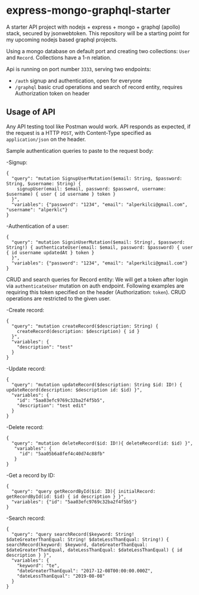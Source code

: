 # express-mongo-graphql-starter

A starter API project with nodejs + express + mongo + graphql (apollo) stack, secured by jsonwebtoken. This repository will be a starting point for my upcoming nodejs based graphql projects.

Using a mongo database on default port and creating two collections: `User` and `Record`. Collections have a 1-n relation.

Api is running on port number `3333`, serving two endpoints:
- `/auth` signup and authentication, open for everyone
- `/graphql` basic crud operations and search of record entity, requires Authorization token on header

## Usage of API

Any API testing tool like Postman would work. API responds as expected, if the request is a HTTP `POST`, with Content-Type specified as `application/json` on the header.

Sample authentication queries to paste to the request body:

-Signup:
```
{ 
  "query": "mutation SignupUserMutation($email: String, $password: String, $username: String) {
    signupUser(email: $email, password: $password, username: $username) { user { id username } token }
  }", 
  "variables": {"password": "1234", "email": "alperkilci@gmail.com", "username": "alperklc"}
} 
```

-Authentication of a user:
```
{
  "query": "mutation SigninUserMutation($email: String!, $password: String!) { authenticateUser(email: $email, password: $password) { user { id username updatedAt } token }
  }",
  "variables": {"password": "1234", "email": "alperkilci@gmail.com"}
}
```

CRUD and search queries for Record entity:
We will get a token after login via `authenticateUser` mutation on auth endpoint. Following examples are requiring this token specified on the header (Authorization: `token`). CRUD operations are restricted to the given user.

-Create record:
```
{
  "query": "mutation createRecord($description: String) {
    createRecord(description: $description) { id }
  }",
  "variables": {
    "description": "test"
  }
}
```

-Update record:
```
{
  "query": "mutation updateRecord($description: String $id: ID!) { updateRecord(description: $description id: $id) }",
  "variables": {
    "id": "5aa03efc9769c32ba2f4f5b5",
    "description": "test edit"
  }
}
```

-Delete record:
```
{
  "query": "mutation deleteRecord($id: ID!){ deleteRecord(id: $id) }",
   "variables": {
     "id": "5aa05b6a8fef4c40d74c88fb"
   }
}
```

-Get a record by ID:
```
{
  "query": "query getRecordById($id: ID){ initialRecord: getRecordById(id: $id) { id description } }",
  "variables": {"id": "5aa03efc9769c32ba2f4f5b5"}
}
```

-Search record:
```
{
  "query": "query searchRecord($keyword: String! $dateGreaterThanEqual: String! $dateLessThanEqual: String!) { searchRecord(keyword: $keyword, dateGreaterThanEqual: $dateGreaterThanEqual, dateLessThanEqual: $dateLessThanEqual) { id description } }",
  "variables": {
    "keyword": "te",
    "dateGreaterThanEqual": "2017-12-08T00:00:00.000Z",
    "dateLessThanEqual": "2019-08-08"
  }
}
```
